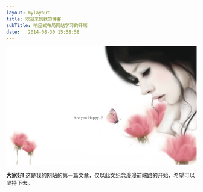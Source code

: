 ```yaml
---
layout: mylayout
title: 欢迎来到我的博客
subTitle: 响应式布局网站学习的开端
date:   2014-08-30 15:58:58
---
```


<a href="#" class="image image-full"><img src="/images/girl.jpg" alt="" /></a>
<p>
	<strong>大家好!</strong> 这是我的网站的第一篇文章，仅以此文纪念漫漫前端路的开始，希望可以坚持下去。
</p>
